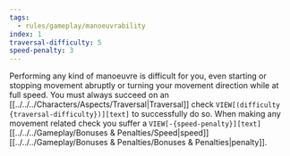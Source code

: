 ```yaml
---
tags:
  - rules/gameplay/manoeuvrability
index: 1
traversal-difficulty: 5
speed-penalty: 3
---
```

Performing any kind of manoeuvre is difficult for you, even starting or stopping movement abruptly or turning your movement direction while at full speed.
You must always succeed on an [[../../../Characters/Aspects/Traversal|Traversal]] check `VIEW[(difficulty {traversal-difficulty})][text]` to successfully do so.
When making any movement related check you suffer a `VIEW[-{speed-penalty}][text]` [[../../../Gameplay/Bonuses & Penalties/Speed|speed]] [[../../../Gameplay/Bonuses & Penalties/Bonuses & Penalties|penalty]].
